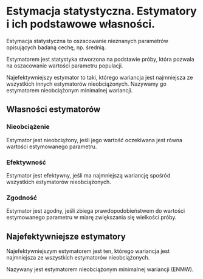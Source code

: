 # Estymacja statystyczna. Estymatory i ich podstawowe własności.

Estymacja statystyczna to oszacowanie nieznanych parametrów opisujących badaną cechę, np. średnią.

Estymatorem jest statystyka stworzona na podstawie próby, która pozwala na oszacowanie wartości parametru populacji.

Najefektywniejszy estymator to taki, którego wariancja jest najmniejsza ze wszystkich innych estymatorów nieobciążonych.
Nazywamy go estymatorem nieobciążonym minimalnej wariancji.

## Własności estymatorów

### Nieobciążenie

Estymator jest nieobciążony, jeśli jego wartość oczekiwana jest równa wartości estymowanego parametru.

### Efektywność

Estymator jest efektywny, jeśli ma najmniejszą wariancję spośród wszystkich estymatorów nieobciążonych.

### Zgodność

Estymator jest zgodny, jeśli zbiega prawdopodobieństwem do wartości estymowanego parametru w miarę zwiększania się
wielkości próby.

## Najefektywniejsze estymatory

Najefektywniejszym estymatorem jest ten, którego wariancja jest najmniejsza ze wszystkich estymatorów nieobciążonych.

Nazywany jest estymatorem nieobciążonym minimalnej wariancji (ENMW).
